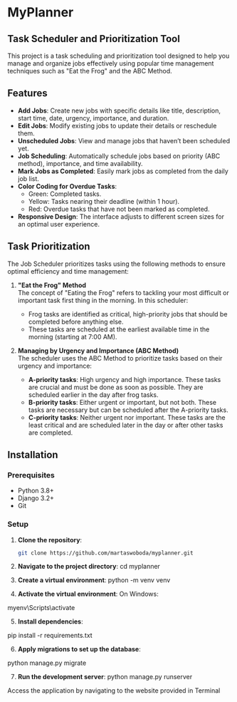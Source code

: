 # MyPlanner

## Task Scheduler and Prioritization Tool

This project is a task scheduling and prioritization tool designed to help you manage and organize jobs effectively using popular time management techniques such as "Eat the Frog" and the ABC Method.

## Features

- **Add Jobs**: Create new jobs with specific details like title, description, start time, date, urgency, importance, and duration.
- **Edit Jobs**: Modify existing jobs to update their details or reschedule them.
- **Unscheduled Jobs**: View and manage jobs that haven’t been scheduled yet.
- **Job Scheduling**: Automatically schedule jobs based on priority (ABC method), importance, and time availability.
- **Mark Jobs as Completed**: Easily mark jobs as completed from the daily job list.
- **Color Coding for Overdue Tasks**:
  - Green: Completed tasks.
  - Yellow: Tasks nearing their deadline (within 1 hour).
  - Red: Overdue tasks that have not been marked as completed.
- **Responsive Design**: The interface adjusts to different screen sizes for an optimal user experience.

## Task Prioritization

The Job Scheduler prioritizes tasks using the following methods to ensure optimal efficiency and time management:

1. **"Eat the Frog" Method**  
   The concept of "Eating the Frog" refers to tackling your most difficult or important task first thing in the morning. In this scheduler:
   - Frog tasks are identified as critical, high-priority jobs that should be completed before anything else.
   - These tasks are scheduled at the earliest available time in the morning (starting at 7:00 AM).

2. **Managing by Urgency and Importance (ABC Method)**  
   The scheduler uses the ABC Method to prioritize tasks based on their urgency and importance:
   - **A-priority tasks**: High urgency and high importance. These tasks are crucial and must be done as soon as possible. They are scheduled earlier in the day after frog tasks.
   - **B-priority tasks**: Either urgent or important, but not both. These tasks are necessary but can be scheduled after the A-priority tasks.
   - **C-priority tasks**: Neither urgent nor important. These tasks are the least critical and are scheduled later in the day or after other tasks are completed.

## Installation

### Prerequisites

- Python 3.8+
- Django 3.2+
- Git

### Setup

1. **Clone the repository**:
   ```bash
   git clone https://github.com/martaswoboda/myplanner.git


2. **Navigate to the project directory**:
cd myplanner

3. **Create a virtual environment**:
python -m venv venv

4. **Activate the virtual environment**:
On Windows:

myenv\Scripts\activate

5. **Install dependencies**:

pip install -r requirements.txt

6. **Apply migrations to set up the database**:

python manage.py migrate


7. **Run the development server**:
python manage.py runserver

Access the application by navigating to the website provided in Terminal
